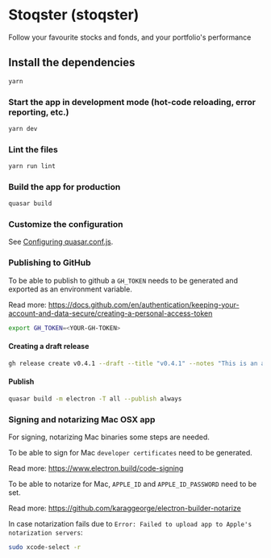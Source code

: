 # Stoqster (stoqster)

Follow your favourite stocks and fonds, and your portfolio's performance

## Install the dependencies
```bash
yarn
```

### Start the app in development mode (hot-code reloading, error reporting, etc.)
```bash
yarn dev
```

### Lint the files
```bash
yarn run lint
```

### Build the app for production
```bash
quasar build
```

### Customize the configuration
See [Configuring quasar.conf.js](https://quasar.dev/quasar-cli/quasar-conf-js).

### Publishing to GitHub
To be able to publish to github a `GH_TOKEN` needs to be generated and exported as an environment variable.

Read more: https://docs.github.com/en/authentication/keeping-your-account-and-data-secure/creating-a-personal-access-token

```bash
export GH_TOKEN=<YOUR-GH-TOKEN>
```
#### Creating a draft release
```bash
gh release create v0.4.1 --draft --title "v0.4.1" --notes "This is an alpha release of Stoqster, now with AutoUpdate support."
```
#### Publish

```bash
quasar build -m electron -T all --publish always
```

### Signing and notarizing Mac OSX app
For signing, notarizing Mac binaries some steps are needed.

To be able to sign for Mac `developer certificates` need to be generated.

Read more: https://www.electron.build/code-signing

To be able to notarize for Mac, `APPLE_ID` and `APPLE_ID_PASSWORD` need to be set.

Read more: https://github.com/karaggeorge/electron-builder-notarize


In case notarization fails due to `Error: Failed to upload app to Apple's notarization servers`:
```bash
sudo xcode-select -r
```
